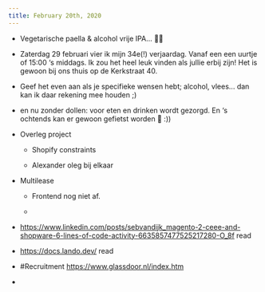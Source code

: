 ```yaml
---
title: February 20th, 2020
---
```


- Vegetarische paella & alcohol vrije IPA... 🤘🥳

- Zaterdag 29 februari vier ik mijn 34e(!) verjaardag. Vanaf een een uurtje of 15:00 ‘s middags. Ik zou het heel leuk vinden als jullie erbij zijn! Het is gewoon bij ons thuis op de Kerkstraat 40.

- Geef het even aan als je specifieke wensen hebt; alcohol, vlees... dan kan ik daar rekening mee houden ;)

- en nu zonder dollen: voor eten en drinken wordt gezorgd. En ‘s ochtends kan er gewoon gefietst worden 💪 :))

- Overleg project
	 - Shopify constraints

	 - Alexander oleg bij elkaar

- Multilease
	 - Frontend nog niet af.

	 - 

- https://www.linkedin.com/posts/sebvandijk_magento-2-ceee-and-shopware-6-lines-of-code-activity-6635857477525217280-O_8f read

- https://docs.lando.dev/ read

- #Recruitment https://www.glassdoor.nl/index.htm

- 
